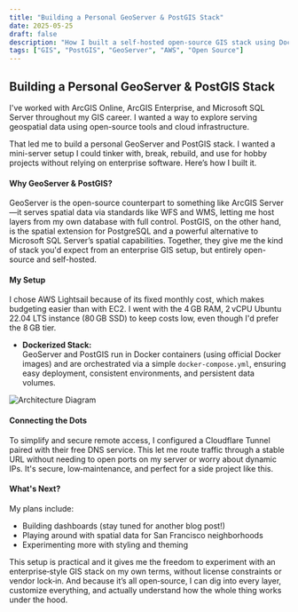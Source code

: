 ```yaml
---
title: "Building a Personal GeoServer & PostGIS Stack"
date: 2025-05-25
draft: false
description: "How I built a self-hosted open-source GIS stack using Docker, GeoServer, PostGIS, and AWS Lightsail"
tags: ["GIS", "PostGIS", "GeoServer", "AWS", "Open Source"]
---
```


## Building a Personal GeoServer & PostGIS Stack

I've worked with ArcGIS Online, ArcGIS Enterprise, and Microsoft SQL Server throughout my GIS career. I wanted a way to explore serving geospatial data using open-source tools and cloud infrastructure.

That led me to build a personal GeoServer and PostGIS stack. I wanted a mini-server setup I could tinker with, break, rebuild, and use for hobby projects without relying on enterprise software. Here’s how I built it.

#### Why GeoServer & PostGIS?

GeoServer is the open-source counterpart to something like ArcGIS Server—it serves spatial data via standards like WFS and WMS, letting me host layers from my own database with full control. PostGIS, on the other hand, is the spatial extension for PostgreSQL and a powerful alternative to Microsoft SQL Server’s spatial capabilities. Together, they give me the kind of stack you'd expect from an enterprise GIS setup, but entirely open-source and self-hosted.

#### My Setup

I chose AWS Lightsail because of its fixed monthly cost, which makes budgeting easier than with EC2. I went with the 4 GB RAM, 2 vCPU Ubuntu 22.04 LTS instance (80 GB SSD) to keep costs low, even though I'd prefer the 8 GB tier.  

- **Dockerized Stack:**  
  GeoServer and PostGIS run in Docker containers (using official Docker images) and are orchestrated via a simple `docker-compose.yml`, ensuring easy deployment, consistent environments, and persistent data volumes.

![Architecture Diagram](/images/architecture-diagram.webp)

#### Connecting the Dots

To simplify and secure remote access, I configured a Cloudflare Tunnel paired with their free DNS service. This let me route traffic through a stable URL without needing to open ports on my server or worry about dynamic IPs. It's secure, low‑maintenance, and perfect for a side project like this.

#### What's Next?

My plans include:

- Building dashboards (stay tuned for another blog post!)  
- Playing around with spatial data for San Francisco neighborhoods  
- Experimenting more with styling and theming

This setup is practical and it gives me the freedom to experiment with an enterprise‑style GIS stack on my own terms, without license constraints or vendor lock‑in. And because it’s all open‑source, I can dig into every layer, customize everything, and actually understand how the whole thing works under the hood.